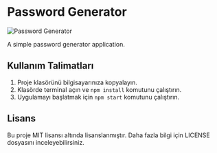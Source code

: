 # Password Generator

![Password Generator](<img width="508" alt="Ekran Resmi 2023-07-19 18 08 40" src="https://github.com/SametBuyukevli/Basic-Projects/assets/80046570/3f431154-779c-41a4-b65e-81023ab93b8b">)

A simple password generator application.

## Kullanım Talimatları

1. Proje klasörünü bilgisayarınıza kopyalayın.
2. Klasörde terminal açın ve `npm install` komutunu çalıştırın.
3. Uygulamayı başlatmak için `npm start` komutunu çalıştırın.

## Lisans

Bu proje MIT lisansı altında lisanslanmıştır. Daha fazla bilgi için LICENSE dosyasını inceleyebilirsiniz.
